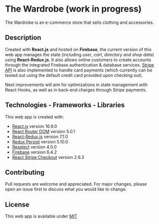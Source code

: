 # The Wardrobe (work in progress)

The Wardrobe is an e-commerce store that sells clothing and accessories.

## Description

Created with **React.js** and hosted on **Firebase**, the current version of this web app manages the state (including _user_, _cart_, _directory_ and _shop data_) using **React-Redux.js**. It also allows online customers to create accounts through the integrated Firebase authentication & database services. [Stripe API](https://stripe.com) is also implemented to handle card payments (which currently can be tested out using the default credit card provided upon checking out).

Next improvements will aim for optimizations in state management with React Hooks, as well as in back-end charges through Stripe payments.

## Technologies - Frameworks - Libraries

This web app is created with:

- [React.js](https://reactjs.org) version 16.9.0
- [React Router DOM](https://reacttraining.com/react-router/) version 5.0.1
- [React-Redux.js](https://react-redux.js.org) version 7.1.0
- [Redux Persist](https://github.com/rt2zz/redux-persist) version 5.10.0
- [Reselect](https://github.com/reduxjs/reselect) version 4.0.0
- [Firebase](https://firebase.google.com) version 6.4.2
- [React Stripe Checkout](https://github.com/azmenak/react-stripe-checkout) version 2.6.3

## Contributing

Pull requests are welcome and appreciated. For major changes, please open an issue first to discuss what you would like to change.

## License

This web app is available under [MIT](https://choosealicense.com/licenses/mit/)
